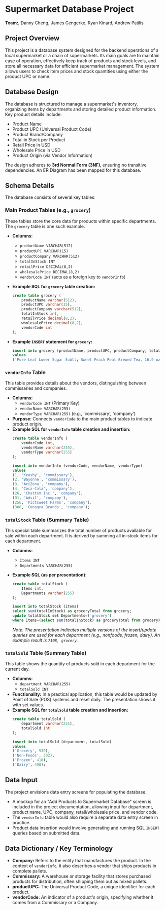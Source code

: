 # Supermarket Database Project

**Team:**, Danny Cheng, James Gengerke, Ryan Kinard, Andrew Patilis

## Project Overview

This project is a database system designed for the backend operations of a local supermarket or a chain of supermarkets. Its main goals are to maintain ease of operation, effectively keep track of products and stock levels, and store all necessary data for efficient supermarket management. The system allows users to check item prices and stock quantities using either the product UPC or name.

## Database Design

The database is structured to manage a supermarket's inventory, organizing items by departments and storing detailed product information. Key product details include:
* Product Name
* Product UPC (Universal Product Code)
* Product Brand/Company
* Total in Stock per Product
* Retail Price in USD
* Wholesale Price in USD
* Product Origin (via Vendor Information)

The design adheres to **3rd Normal Form (3NF)**, ensuring no transitive dependencies. An ER Diagram has been mapped for this database.

## Schema Details

The database consists of several key tables:

### Main Product Tables (e.g., `grocery`)
These tables store the core data for products within specific departments. The `grocery` table is one such example.
* **Columns:**
    * `productName VARCHAR(512)`
    * `productUPC VARCHAR(15)`
    * `productCompany VARCHAR(512)`
    * `totalInStock INT`
    * `retailPrice DECIMAL(8,2)`
    * `wholesalePrice DECIMAL(8,2)`
    * `vendorCode INT` (acts as a foreign key to `vendorInfo`)
* **Example SQL for `grocery` table creation:**
    ```sql
    create table grocery (
        productName varchar(512),
        productUPC varchar(15),
        productCompany varchar(512),
        totalInStock int,
        retailPrice decimal(8,2),
        wholesalePrice decimal(8,2),
        vendorCode int
    );
    ```
   
* **Example `INSERT` statement for `grocery`:**
    ```sql
    insert into grocery (productName, productUPC, productCompany, totalInStock, retailPrice, wholesalePrice, vendorCode)
    values
    ('Pure Leaf Lower Sugar Subtly Sweet Peach Real Brewed Tea, 16.9 oz, 6 count', '00012000213571', 'Lipton', 100, 8.29, 3.99, 1);
    ```

### `vendorInfo` Table
This table provides details about the vendors, distinguishing between commissaries and companies.
* **Columns:**
    * `vendorCode INT` (Primary Key)
    * `vendorName VARCHAR(255)`
    * `vendorType VARCHAR(255)` (e.g., 'commissary', 'company')
* **Purpose:** Connects `vendorCode` to the main product tables to indicate product origin.
* **Example SQL for `vendorInfo` table creation and insertion:**
    ```sql
    create table vendorInfo (
        vendorCode int,
        vendorName varchar(255),
        vendorType varchar(255)
    );

    insert into vendorInfo (vendorCode, vendorName, vendorType)
    values
    (1, 'Keasby', 'commissary'),
    (2, 'Bayonne', 'commissary'),
    (3, 'AriZona', 'company'),
    (4, 'Coca-Cola', 'company'),
    (26, 'Chattem Inc.', 'company'),
    (91, 'Advil', 'company'),
    (256, 'Pictsweet Farms', 'company'),
    (300, 'Conagra Brands', 'company');
    ```

### `totalStock` Table (Summary Table)
This special table summarizes the total number of products available for sale within each department. It is derived by summing all in-stock items for each department.
* **Columns:**
    * `Items INT`
    * `Departments VARCHAR(255)`
* **Example SQL (as per presentation):**
    ```sql
    create table totalStock (
        Items int,
        Departments varchar(255)
    );

    insert into totalStock (items)
    select sum(totalInStock) as groceryTotal from grocery;
    update totalStock set Departments=('grocery')
    where Items=(select sum(totalInStock) as groceryTotal from grocery);
    ```
   
    *Note: The presentation indicates multiple versions of the insert/update queries are used for each department (e.g., nonfoods, frozen, dairy). An example result is `7108, grocery`.*

### `totalSold` Table (Summary Table)
This table shows the quantity of products sold in each department for the current day.
* **Columns:**
    * `department VARCHAR(255)`
    * `totalSold INT`
* **Functionality:** In a practical application, this table would be updated by Point of Sale (POS) systems and reset daily. The presentation shows it with set values.
* **Example SQL for `totalSold` table creation and insertion:**
    ```sql
    create table totalSold (
        department varchar(255),
        totalSold int
    );

    insert into totalSold (department, totalSold)
    values
    ('Grocery', 539),
    ('Non-Foods', 302),
    ('Frozen', 418),
    ('Dairy', 498);
    ```

## Data Input

The project envisions data entry screens for populating the database.
* A mockup for an "Add Products to Supermarket Database" screen is included in the project documentation, allowing input for department, product name, UPC, company, retail/wholesale price, and vendor code.
* The `vendorInfo` table would also require a separate data entry screen in practice.
* Product data insertion would involve generating and running SQL `INSERT` queries based on submitted data.

## Data Dictionary / Key Terminology

* **Company:** Refers to the entity that manufactures the product. In the context of `vendorInfo`, it also describes a vendor that ships products in complete pallets.
* **Commissary:** A warehouse or storage facility that stores purchased products for distribution, often shipping them out as mixed pallets.
* **productUPC:** The Universal Product Code, a unique identifier for each product.
* **vendorCode:** An indicator of a product's origin, specifying whether it comes from a Commissary or a Company.